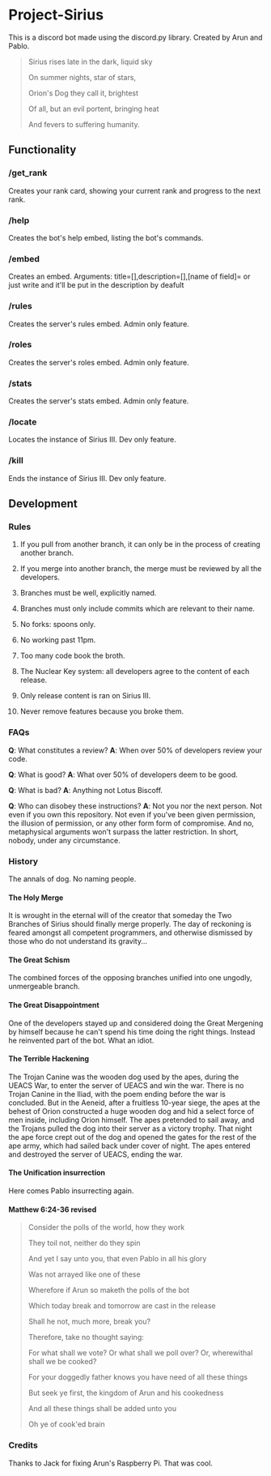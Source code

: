 # Project-Sirius

This is a discord bot made using the discord.py library. Created by Arun and Pablo.

>   Sirius rises late in the dark, liquid sky
>   
>   On summer nights, star of stars,
>   
>   Orion's Dog they call it, brightest
>   
>   Of all, but an evil portent, bringing heat
>   
>   And fevers to suffering humanity.

## Functionality

### /get_rank

Creates your rank card, showing your current rank and progress to the next rank.

### /help

Creates the bot's help embed, listing the bot's commands.

### /embed

Creates an embed. Arguments: title=[],description=[],[name of field]= or just write and it'll be put in the description by deafult

### /rules

Creates the server's rules embed.
Admin only feature.

### /roles

Creates the server's roles embed.
Admin only feature.

### /stats

Creates the server's stats embed.
Admin only feature.

### /locate

Locates the instance of Sirius III.
Dev only feature.

### /kill

Ends the instance of Sirius III.
Dev only feature.

## Development

### Rules

1. If you pull from another branch, it can only be in the process of creating another branch.
2. If you merge into another branch, the merge must be reviewed by all the developers.
3. Branches must be well, explicitly named.
4. Branches must only include commits which are relevant to their name.
5. No forks: spoons only.
6. No working past 11pm.

7. Too many code book the broth.
8. The Nuclear Key system: all developers agree to the content of each release.
9. Only release content is ran on Sirius III.
10. Never remove features because you broke them.

### FAQs

**Q**: What constitutes a review?
**A**: When over 50% of developers review your code.

**Q**: What is good?
**A**: What over 50% of developers deem to be good.

**Q**: What is bad?
**A**: Anything not Lotus Biscoff.

**Q**: Who can disobey these instructions?
**A**: Not you nor the next person. Not even if you own this repository. Not even if you've been given permission, the illusion of permission, or any other form form of compromise. And no, metaphysical arguments won't surpass the latter restriction. In short, nobody, under any circumstance.

### History

The annals of dog.
No naming people.

#### The Holy Merge

It is wrought in the eternal will of the creator that someday the Two Branches of Sirius should finally merge properly. The day of reckoning is feared amongst all competent programmers, and otherwise dismissed by those who do not understand its gravity...

#### The Great Schism

The combined forces of the opposing branches unified into one ungodly, unmergeable branch.

#### The Great Disappointment

One of the developers stayed up and considered doing the Great Mergening by himself because he can't spend his time doing the right things. Instead he reinvented part of the bot. What an idiot.

#### The Terrible Hackening

The Trojan Canine was the wooden dog used by the apes, during the UEACS War, to enter the server of UEACS and win the war. There is no Trojan Canine in the Iliad, with the poem ending before the war is concluded. But in the Aeneid, after a fruitless 10-year siege, the apes at the behest of Orion constructed a huge wooden dog and hid a select force of men inside, including Orion himself. The apes pretended to sail away, and the Trojans pulled the dog into their server as a victory trophy. That night the ape force crept out of the dog and opened the gates for the rest of the ape army, which had sailed back under cover of night. The apes entered and destroyed the server of UEACS, ending the war.

#### The Unification insurrection

Here comes Pablo insurrecting again.

#### Matthew 6:24-36 revised

>   Consider the polls of the world, how they work
>   
>   They toil not, neither do they spin
>   
>   And yet I say unto you, that even Pablo in all his glory
>   
>   Was not arrayed like one of these
>   
>   Wherefore if Arun so maketh the polls of the bot
>   
>   Which today break and tomorrow are cast in the release
>   
>   Shall he not, much more, break you?
>   
>   Therefore, take no thought saying:
>   
>   For what shall we vote? Or what shall we poll over? Or, wherewithal shall we be cooked?
>   
>   For your doggedly father knows you have need of all these things
>   
>   But seek ye first, the kingdom of Arun and his cookedness
>   
>   And all these things shall be added unto you
>   
>   Oh ye of cook'ed brain

### Credits

Thanks to Jack for fixing Arun's Raspberry Pi. That was cool.
